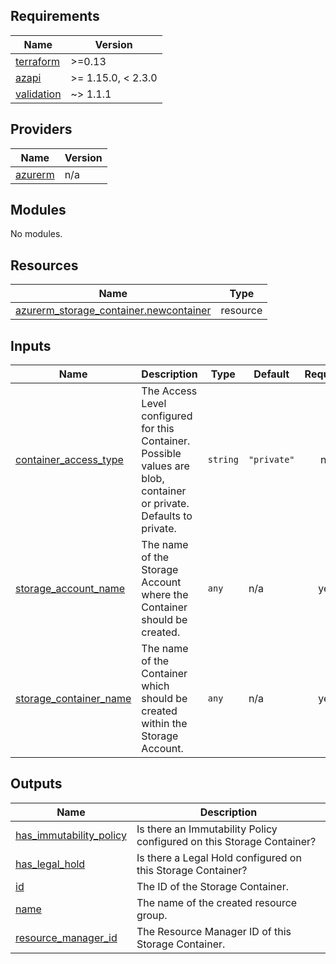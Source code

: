 <!-- BEGIN_TF_DOCS -->
## Requirements

| Name | Version |
|------|---------|
| <a name="requirement_terraform"></a> [terraform](#requirement\_terraform) | >=0.13 |
| <a name="requirement_azapi"></a> [azapi](#requirement\_azapi) | >= 1.15.0, < 2.3.0 |
| <a name="requirement_validation"></a> [validation](#requirement\_validation) | ~> 1.1.1 |

## Providers

| Name | Version |
|------|---------|
| <a name="provider_azurerm"></a> [azurerm](#provider\_azurerm) | n/a |

## Modules

No modules.

## Resources

| Name | Type |
|------|------|
| [azurerm_storage_container.newcontainer](https://registry.terraform.io/providers/hashicorp/azurerm/latest/docs/resources/storage_container) | resource |

## Inputs

| Name | Description | Type | Default | Required |
|------|-------------|------|---------|:--------:|
| <a name="input_container_access_type"></a> [container\_access\_type](#input\_container\_access\_type) | The Access Level configured for this Container. Possible values are blob, container or private. Defaults to private. | `string` | `"private"` | no |
| <a name="input_storage_account_name"></a> [storage\_account\_name](#input\_storage\_account\_name) | The name of the Storage Account where the Container should be created. | `any` | n/a | yes |
| <a name="input_storage_container_name"></a> [storage\_container\_name](#input\_storage\_container\_name) | The name of the Container which should be created within the Storage Account. | `any` | n/a | yes |

## Outputs

| Name | Description |
|------|-------------|
| <a name="output_has_immutability_policy"></a> [has\_immutability\_policy](#output\_has\_immutability\_policy) | Is there an Immutability Policy configured on this Storage Container? |
| <a name="output_has_legal_hold"></a> [has\_legal\_hold](#output\_has\_legal\_hold) | Is there a Legal Hold configured on this Storage Container? |
| <a name="output_id"></a> [id](#output\_id) | The ID of the Storage Container. |
| <a name="output_name"></a> [name](#output\_name) | The name of the created resource group. |
| <a name="output_resource_manager_id"></a> [resource\_manager\_id](#output\_resource\_manager\_id) | The Resource Manager ID of this Storage Container. |
<!-- END_TF_DOCS -->